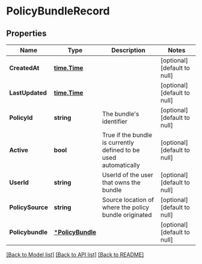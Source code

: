 # PolicyBundleRecord

## Properties
Name | Type | Description | Notes
------------ | ------------- | ------------- | -------------
**CreatedAt** | [**time.Time**](time.Time.md) |  | [optional] [default to null]
**LastUpdated** | [**time.Time**](time.Time.md) |  | [optional] [default to null]
**PolicyId** | **string** | The bundle&#39;s identifier | [optional] [default to null]
**Active** | **bool** | True if the bundle is currently defined to be used automatically | [optional] [default to null]
**UserId** | **string** | UserId of the user that owns the bundle | [optional] [default to null]
**PolicySource** | **string** | Source location of where the policy bundle originated | [optional] [default to null]
**Policybundle** | [***PolicyBundle**](PolicyBundle.md) |  | [optional] [default to null]

[[Back to Model list]](../README.md#documentation-for-models) [[Back to API list]](../README.md#documentation-for-api-endpoints) [[Back to README]](../README.md)


